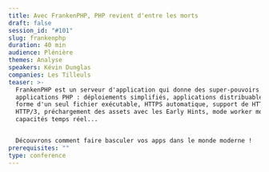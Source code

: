 ```yaml
---
title: Avec FrankenPHP, PHP revient d'entre les morts
draft: false
session_id: "#101"
slug: frankenphp
duration: 40 min
audience: Plénière
themes: Analyse
speakers: Kévin Dunglas
companies: Les Tilleuls
teaser: >-
  FrankenPHP est un serveur d'application qui donne des super-pouvoirs à vos
  applications PHP : déploiements simplifiés, applications distribuables sous
  forme d'un seul fichier exécutable, HTTPS automatique, support de HTTP/2 et
  HTTP/3, préchargement des assets avec les Early Hints, mode worker mode,
  capacités temps réel...


  Découvrons comment faire basculer vos apps dans le monde moderne !
prerequisites: ""
type: conference
---
```

